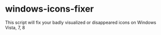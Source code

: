 # windows-icons-fixer
This script will fix your badly visualized or disappeared icons on Windows Vista, 7, 8
